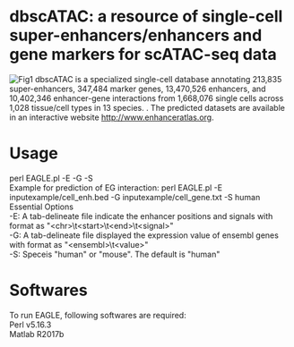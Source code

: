 # dbscATAC: a resource of single-cell super-enhancers/enhancers and gene markers for scATAC-seq data
![Fig1](https://github.com/user-attachments/assets/184c25ed-988c-4671-9fdc-3a6be4d8c92b)
dbscATAC is a specialized single-cell database annotating 213,835 super-enhancers, 347,484 marker genes, 13,470,526 enhancers, and 10,402,346 enhancer-gene interactions from 1,668,076 single cells across 1,028 tissue/cell types in 13 species. . The predicted datasets are available in an interactive website http://www.enhanceratlas.org.

# Usage
perl EAGLE.pl -E <Enhancer> -G <Expression> -S <Species><br />
Example for prediction of EG interaction: perl EAGLE.pl -E inputexample/cell_enh.bed -G inputexample/cell_gene.txt -S human<br />
Essential Options<br />
-E: A tab-delineate file indicate the enhancer positions and signals with format as "\<chr\>\t\<start\>\t\<end\>\t\<signal\>"<br />
-G: A tab-delineate file displayed the expression value of ensembl genes with format as "\<ensembl\>\t\<value\>"<br />
-S: Speceis "human" or "mouse". The default is "human"<br />
  
# Softwares
To run EAGLE, following softwares are required:<br />
Perl v5.16.3<br />
Matlab R2017b<br />
